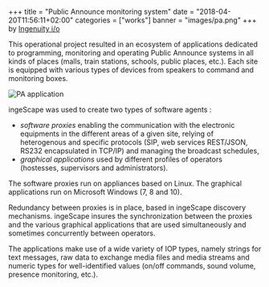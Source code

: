 +++
title = "Public Announce monitoring system"
date = "2018-04-20T11:56:11+02:00"
categories = ["works"]
banner = "images/pa.png"
+++
by [Ingenuity i/o](https://ingenuity.io)

This operational project resulted in an ecosystem of applications dedicated to programming, monitoring and operating Public Announce systems in all kinds of places (malls, train stations, schools, public places, etc.). Each site is equipped with various types of devices from speakers to command and monitoring boxes. 

![PA application](/images/pa.png)

ingeScape was used to create two types of software agents :

- *software proxies* enabling the communication with the electronic equipments in the different areas of a given site, relying of heterogenous and specific protocols (SIP, web services REST/JSON, RS232 encapsulated in TCP/IP) and managing the broadcast schedules,
- *graphical applications* used by different profiles of operators (hostesses, supervisors and administrators).

The software proxies run on appliances based on Linux. The graphical applications run on Microsoft Windows (7, 8 and 10).

Redundancy between proxies is in place, based in ingeScape discovery mechanisms. ingeScape insures the synchronization between the proxies and the various graphical applications that are used simultaneously and sometimes concurrently between operators.

The applications make use of a wide variety of IOP types, namely strings for text messages, raw data to exchange media files and media streams and numeric types for well-identified values (on/off commands, sound volume, presence monitoring, etc.).
